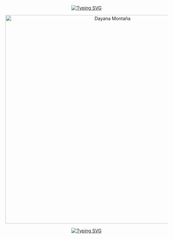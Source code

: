 <p align="center">
  <a href="https://git.io/typing-svg"><img src="https://readme-typing-svg.demolab.com?font=Kalam&size=30&pause=1000&color=C53EA3BB&width=435&lines=Hello!+Welcome+to+my+profile.%E2%9C%A8" alt="Typing SVG" /></a>
</p>

<p align="center">
  <a href="#">
    <img src="https://i.pinimg.com/originals/1a/71/58/1a7158689e5ce37e5d78d97c332a003f.gif" width="650px" alt="Dayana Montaña" />
  </a>
</p>

<p align="center">
  <a href="https://git.io/typing-svg"><img src="https://readme-typing-svg.demolab.com?font=Kalam&size=22&pause=1000&color=C53EA3BB&multiline=true&width=435&lines=I+am+Dayana+Monta%C3%B1a%2C+Front-end+Developer" alt="Typing SVG" /></a>
</p>

